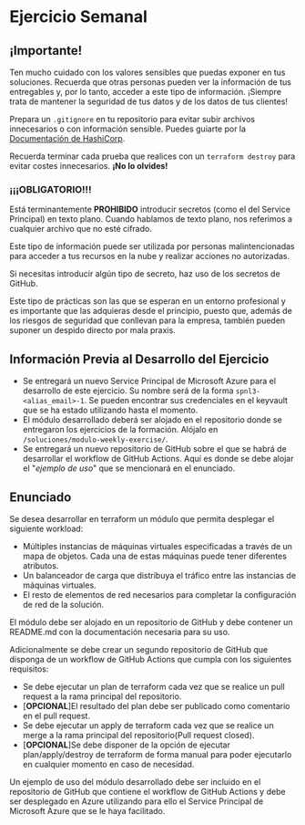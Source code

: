 # Ejercicio Semanal

## ¡Importante!

Ten mucho cuidado con los valores sensibles que puedas exponer en tus soluciones. Recuerda que otras personas pueden ver la información de tus entregables y, por lo tanto, acceder a este tipo de información. ¡Siempre trata de mantener la seguridad de tus datos y de los datos de tus clientes!

Prepara un `.gitignore` en tu repositorio para evitar subir archivos innecesarios o con información sensible. Puedes guiarte por la [Documentación de HashiCorp](https://developer.hashicorp.com/terraform/language/style#gitignore).

Recuerda terminar cada prueba que realices con un `terraform destroy` para evitar costes innecesarios. **¡No lo olvides!**

### ¡¡¡OBLIGATORIO!!!

Está terminantemente **PROHIBIDO** introducir secretos (como el del Service Principal) en texto plano. Cuando hablamos de texto plano, nos referimos a cualquier archivo que no esté cifrado.

Este tipo de información puede ser utilizada por personas malintencionadas para acceder a tus recursos en la nube y realizar acciones no autorizadas.

Si necesitas introducir algún tipo de secreto, haz uso de los secretos de GitHub.

Este tipo de prácticas son las que se esperan en un entorno profesional y es importante que las adquieras desde el principio, puesto que, además de los riesgos de seguridad que conllevan para la empresa, también pueden suponer un despido directo por mala praxis.

## Información Previa al Desarrollo del Ejercicio

- Se entregará un nuevo Service Principal de Microsoft Azure para el desarrollo de este ejercicio. Su nombre será de la forma `spnl3-<alias_email>-1`. Se pueden encontrar sus credenciales en el keyvault que se ha estado utilizando hasta el momento.
- El módulo desarrollado deberá ser alojado en el repositorio donde se entregaron los ejercicios de la formación. Alójalo en `/soluciones/modulo-weekly-exercise/`.
- Se entregará un nuevo repositorio de GitHub sobre el que se habrá de desarrollar el workflow de GitHub Actions. Aquí es donde se debe alojar el "*ejemplo de uso*" que se mencionará en el enunciado.

## Enunciado

Se desea desarrollar en terraform un módulo que permita desplegar el siguiente workload:

- Múltiples instancias de máquinas virtuales especificadas a través de un mapa de objetos. Cada una de estas máquinas puede tener diferentes atributos.
- Un balanceador de carga que distribuya el tráfico entre las instancias de máquinas virtuales.
- El resto de elementos de red necesarios para completar la configuración de red de la solución.

El módulo debe ser alojado en un repositorio de GitHub y debe contener un README.md con la documentación necesaria para su uso.

Adicionalmente se debe crear un segundo repositorio de GitHub que disponga de un workflow de GitHub Actions que cumpla con los siguientes requisitos:

- Se debe ejecutar un plan de terraform cada vez que se realice un pull request a la rama principal del repositorio. 
- [**OPCIONAL**]El resultado del plan debe ser publicado como comentario en el pull request.
- Se debe ejecutar un apply de terraform cada vez que se realice un merge a la rama principal del repositorio(Pull request closed).
- [**OPCIONAL**]Se debe disponer de la opción de ejecutar plan/apply/destroy de terraform de forma manual para poder ejecutarlo en cualquier momento en caso de necesidad.

Un ejemplo de uso del módulo desarrollado debe ser incluido en el repositorio de GitHub que contiene el workflow de GitHub Actions y debe ser desplegado en Azure utilizando para ello el Service Principal de Microsoft Azure que se le haya facilitado.